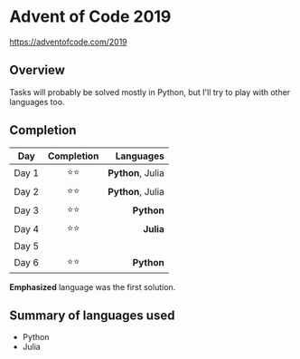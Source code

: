 # Advent of Code 2019
https://adventofcode.com/2019

## Overview
Tasks will probably be solved mostly in Python, but I'll try to play with other languages too.

## Completion
| Day   | Completion | Languages |
|-------|:----------:|----------:|
| Day 1 | ⭐⭐ | **Python**, Julia |
| Day 2 | ⭐⭐ | **Python**, Julia |
| Day 3 | ⭐⭐ | **Python** |
| Day 4 | ⭐⭐ | **Julia** |
| Day 5 | | |
| Day 6 | ⭐⭐ | **Python** |

**Emphasized** language was the first solution.

## Summary of languages used
+ Python
+ Julia
